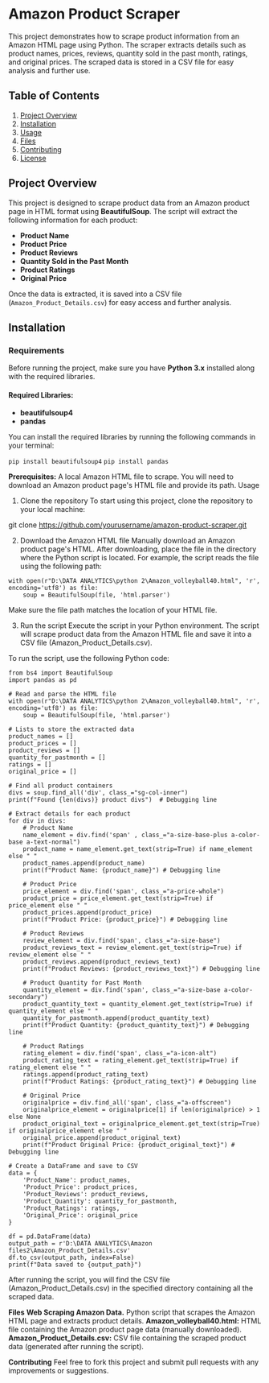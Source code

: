 # Amazon Product Scraper

This project demonstrates how to scrape product information from an Amazon HTML page using Python. The scraper extracts details such as product names, prices, reviews, quantity sold in the past month, ratings, and original prices. The scraped data is stored in a CSV file for easy analysis and further use.

## Table of Contents
1. [Project Overview](#project-overview)
2. [Installation](#installation)
3. [Usage](#usage)
4. [Files](#files)
5. [Contributing](#contributing)
6. [License](#license)

## Project Overview

This project is designed to scrape product data from an Amazon product page in HTML format using **BeautifulSoup**. The script will extract the following information for each product:
- **Product Name**
- **Product Price**
- **Product Reviews**
- **Quantity Sold in the Past Month**
- **Product Ratings**
- **Original Price**

Once the data is extracted, it is saved into a CSV file (`Amazon_Product_Details.csv`) for easy access and further analysis.

## Installation

### Requirements

Before running the project, make sure you have **Python 3.x** installed along with the required libraries.

#### Required Libraries:
- **beautifulsoup4**
- **pandas**

You can install the required libraries by running the following commands in your terminal:

```pip install beautifulsoup4```
```pip install pandas```

**Prerequisites:**
A local Amazon HTML file to scrape. You will need to download an Amazon product page's HTML file and provide its path.
Usage

1. Clone the repository
To start using this project, clone the repository to your local machine:

git clone https://github.com/yourusername/amazon-product-scraper.git

2. Download the Amazon HTML file
Manually download an Amazon product page's HTML. After downloading, place the file in the directory where the Python script is located. For example, the script reads the file using the following path:

```
with open(r"D:\DATA ANALYTICS\python 2\Amazon_volleyball40.html", 'r', encoding='utf8') as file:
    soup = BeautifulSoup(file, 'html.parser')
```
Make sure the file path matches the location of your HTML file.

3. Run the script
Execute the script in your Python environment. The script will scrape product data from the Amazon HTML file and save it into a CSV file (Amazon_Product_Details.csv).

To run the script, use the following Python code:

```
from bs4 import BeautifulSoup
import pandas as pd

# Read and parse the HTML file
with open(r"D:\DATA ANALYTICS\python 2\Amazon_volleyball40.html", 'r', encoding='utf8') as file:
    soup = BeautifulSoup(file, 'html.parser')

# Lists to store the extracted data
product_names = []
product_prices = []
product_reviews = []
quantity_for_pastmonth = []
ratings = []
original_price = []

# Find all product containers
divs = soup.find_all('div', class_="sg-col-inner")
print(f"Found {len(divs)} product divs")  # Debugging line

# Extract details for each product
for div in divs:
    # Product Name
    name_element = div.find('span' , class_="a-size-base-plus a-color-base a-text-normal")
    product_name = name_element.get_text(strip=True) if name_element else " "
    product_names.append(product_name)
    print(f"Product Name: {product_name}") # Debugging line

    # Product Price
    price_element = div.find('span', class_="a-price-whole")
    product_price = price_element.get_text(strip=True) if price_element else " "
    product_prices.append(product_price)
    print(f"Product Price: {product_price}") # Debugging line

    # Product Reviews
    review_element = div.find('span', class_="a-size-base")
    product_reviews_text = review_element.get_text(strip=True) if review_element else " "
    product_reviews.append(product_reviews_text)
    print(f"Product Reviews: {product_reviews_text}") # Debugging line

    # Product Quantity for Past Month
    quantity_element = div.find('span', class_="a-size-base a-color-secondary")
    product_quantity_text = quantity_element.get_text(strip=True) if quantity_element else " "
    quantity_for_pastmonth.append(product_quantity_text)
    print(f"Product Quantity: {product_quantity_text}") # Debugging line

    # Product Ratings
    rating_element = div.find('span', class_="a-icon-alt")
    product_rating_text = rating_element.get_text(strip=True) if rating_element else " "
    ratings.append(product_rating_text)
    print(f"Product Ratings: {product_rating_text}") # Debugging line

    # Original Price
    originalprice = div.find_all('span', class_="a-offscreen")
    originalprice_element = originalprice[1] if len(originalprice) > 1 else None
    product_original_text = originalprice_element.get_text(strip=True) if originalprice_element else " "
    original_price.append(product_original_text)
    print(f"Product Original Price: {product_original_text}") # Debugging line

# Create a DataFrame and save to CSV
data = {
    'Product_Name': product_names,
    'Product_Price': product_prices,
    'Product_Reviews': product_reviews,
    'Product_Quantity': quantity_for_pastmonth,
    'Product_Ratings': ratings,
    'Original_Price': original_price
}

df = pd.DataFrame(data)
output_path = r'D:\DATA ANALYTICS\Amazon files2\Amazon_Product_Details.csv'
df.to_csv(output_path, index=False)
print(f"Data saved to {output_path}")
```
After running the script, you will find the CSV file (Amazon_Product_Details.csv) in the specified directory containing all the scraped data.

**Files**
**Web Scraping Amazon Data.** Python script that scrapes the Amazon HTML page and extracts product details.
**Amazon_volleyball40.html:** HTML file containing the Amazon product page data (manually downloaded).
**Amazon_Product_Details.csv:** CSV file containing the scraped product data (generated after running the script).

**Contributing**
Feel free to fork this project and submit pull requests with any improvements or suggestions.
